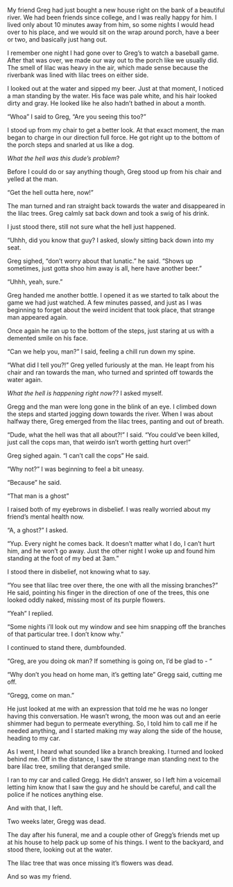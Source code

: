 My friend Greg had just bought a new house right on the bank of a beautiful river. We had been friends since college, and I was really happy for him. I lived only about 10 minutes away from him, so some nights I would head over to his place, and we would sit on the wrap around porch, have a beer or two, and basically just hang out. 

I remember one night I had gone over to Greg’s to watch a baseball game. After that was over, we made our way out to the porch like we usually did. The smell of lilac was heavy in the air, which made sense because the riverbank was lined with lilac trees on either side.

I looked out at the water and sipped my beer. Just at that moment, I noticed a man standing by the water. His face was pale white, and his hair looked dirty and gray. He looked like he also hadn’t bathed in about a month. 

“Whoa” I said to Greg, “Are you seeing this too?”

I stood up from my chair to get a better look. At that exact moment, the man began to charge in our direction full force. He got right up to the bottom of the porch steps and snarled at us like a dog. 

*What the hell was this dude’s problem*?

Before I could do or say anything though, Greg stood up from his chair and yelled at the man. 

“Get the hell outta here, now!”

The man turned and ran straight back towards the water and disappeared in the lilac trees. Greg calmly sat back down and took a swig of his drink. 

I just stood there, still not sure what the hell just happened. 

“Uhhh, did you know that guy? I asked, slowly sitting back down into my seat. 

Greg sighed, “don’t worry about that lunatic.” he said. “Shows up sometimes, just gotta shoo him away is all, here have another beer.” 

“Uhhh, yeah, sure.”

Greg handed me another bottle. I opened it as we started to talk about the game we had just watched. A few minutes passed, and just as I was beginning to forget about the weird incident that took place, that strange man appeared again. 

Once again he ran up to the bottom of the steps, just staring at us with a demented smile on his face. 

“Can we help you, man?” I said, feeling a chill run down my spine. 

“What did I tell you?!” Greg yelled furiously at the man. He leapt from his chair and ran towards the man, who turned and sprinted off towards the water again. 

*What the hell is happening right now??* I asked myself. 

Gregg and the man were long gone in the blink of an eye. I climbed down the steps and started jogging down towards the river. When I was about halfway there, Greg emerged from the lilac trees, panting and out of breath. 

“Dude, what the hell was that all about?!” I said. “You could’ve been killed, just call the cops man, that weirdo isn’t worth getting hurt over!” 

Greg sighed again. “I can’t call the cops” He said.

“Why not?” I was beginning to feel a bit uneasy. 

“Because” he said. 

“That man is a ghost” 

I raised both of my eyebrows in disbelief. I was really worried about my friend’s mental health now. 

“A, a ghost?” I asked. 

“Yup. Every night he comes back. It doesn’t matter what I do, I can’t hurt him, and he won’t go away. Just the other night I woke up and found him standing at the foot of my bed at 3am.” 

I stood there in disbelief, not knowing what to say. 

“You see that lilac tree over there, the one with all the missing branches?” He said, pointing his finger in the direction of one of the trees, this one looked oddly naked, missing most of its purple flowers. 

“Yeah” I replied. 

“Some nights i’ll look out my window and see him snapping off the branches of that particular tree. I don’t know why.” 

I continued to stand there, dumbfounded. 

“Greg, are you doing ok man? If something is going on, I’d be glad to - “

“Why don’t you head on home man, it’s getting late” Gregg said, cutting me off. 

“Gregg, come on man.” 

He just looked at me with an expression that told me he was no longer having this conversation. He wasn’t wrong, the moon was out and an eerie shimmer had begun to permeate everything. So, I told him to call me if he needed anything, and I started making my way along the side of the house, heading to my car. 

As I went, I heard what sounded like a branch breaking. I turned and looked behind me. Off in the distance, I saw the strange man standing next to the bare lilac tree, smiling that deranged smile. 

I ran to my car and called Gregg. He didn’t answer, so I left him a voicemail letting him know that I saw the guy and he should be careful, and call the police if he notices anything else. 

And with that, I left. 

Two weeks later, Gregg was dead. 

The day after his funeral, me and a couple other of Gregg’s friends met up at his house to help pack up some of his things. I went to the backyard, and stood there, looking out at the water. 

The lilac tree that was once missing it’s flowers was dead. 

And so was my friend.